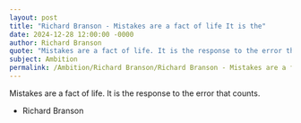 ```yaml
---
layout: post
title: "Richard Branson - Mistakes are a fact of life It is the"
date: 2024-12-28 12:00:00 -0000
author: Richard Branson
quote: "Mistakes are a fact of life. It is the response to the error that counts."
subject: Ambition
permalink: /Ambition/Richard Branson/Richard Branson - Mistakes are a fact of life It is the
---
```


Mistakes are a fact of life. It is the response to the error that counts.

- Richard Branson
